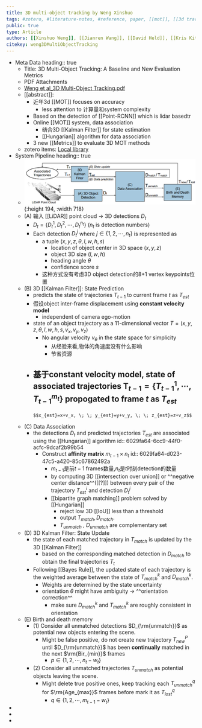 ```yaml
---
title: 3D multi-object tracking by Weng Xinshuo
tags: #zotero, #literature-notes, #reference, paper, [[mot]], [[3d track]], [[Kalman Filter]]
public: true
type: Article
authors: [[Xinshuo Weng]], [[Jianren Wang]], [[David Held]], [[Kris Kitani]]
citekey: weng3DMultiObjectTracking
---
```


- Meta Data
  heading:: true
    - Title: 3D Multi-Object Tracking: A Baseline and New Evaluation Metrics
    - PDF Attachments
    - [Weng et al_3D Multi-Object Tracking.pdf](zotero://open-pdf/library/items/624Z3NIL)
    - [[abstract]]:
        - 近年3d [[MOT]] focuses on accuracy
            - less attention to 计算量和system complexity
        - Based on the detection of [[Point-RCNN]] which is lidar basedtr
        - Online [[MOT]] system, data association
            - 结合3D [[Kalman Filter]] for state estimation
            - [[Hungarian]] algorithm for data association
        - 3 new [[Metrics]] to evaluate 3D MOT methods
    - zotero items: [Local library](zotero://select/items/1_N2FSRQWZ)
- System Pipeline
  heading:: true
    - ![image.png](/assets/pages_3d_multi-object_tracking_by_weng_xinshuo_1611217315255_0.png){:height 194, :width 718}
    - (A) 输入 [[LiDAR]] point cloud -> 3D detections $D_t$
        - $D_t=\{D_t^1,D_t^2,\cdots,D_t^{n_t}\}$ ($n_t$ is detection numbers)
        - Each detection $D_t^j$ where $j\in{\{1,2,\cdots, n_t\}}$ is represented as
            - a tuple $(x,y,z,\theta,l,w,h,s)$
                - location of object center in 3D space $(x,y,z)$
                - object 3D size $(l,w,h)$
                - heading angle $\theta$
                - confidence score $s$
            - 这种方式没有考虑3D object detection的8+1 vertex keypoints位置
    - (B) 3D [[Kalman Filter]]: State Prediction
        - predicts the state of trajectories $T_{t-1}$ to current frame $t$ as $T_{est}$
        - 假设object inter-frame displacement using **constant velocity model**
            - independent of camera ego-motion
        - state of an object trajectory as a 11-dimensional vector $T=(x,y,z,\theta,l,w,h,s,v_x,v_y,v_z)$
            - No angular velocity $v_{\theta}$ in the state space for simplicity
                - 从经验来看,物体的角速度没有什么影响
                - 节省资源
        - 基于constant velocity model, state of associated trajectories $\mathbf{T}_{t-1}=\{T_{t-1}^1, \cdots, T_{t-1}^{m_t}\}$ propogated to frame $t$ as $T_{est}$
            -
              $$x_{est}=x+v_x, \; \; y_{est}=y+v_y, \; \; z_{est}=z+v_z$$
    - (C) Data Association
        - the detections $D_t$ and predicted trajectories $T_{est}$ are associated using the [[Hungarian]] algorithm
          id:: 6029fa64-6cc9-44f0-acfc-9dcaf2b99b54
            - Construct **affinity matrix** $m_{t-1}\times n_t$
              id:: 6029fa64-d023-47c5-a420-85c67862492a
                - $m_{t-1}$是前$t-1$ frames数量,$n_t$是$t$时刻detection的数量
                - by computing 3D [[intersection over union]] or ^^negative center distance^^([[?]]) between every pair of the trajectory $T_{est}^i$ and detection $D_t^j$
                - [[bipartite graph matching]] problem solved by [[Hungarian]]
                    - reject low 3D [[IoU]] less than a threshold
                    - output $T_{match}, D_{match}$.
                    - $T_{unmatch}$ , $D_{unmatch}$ are complementary set
    - (D)  3D Kalman Filter: State Update
        - the state of each matched trajectory in $T_{match}$ is updated by the 3D [[Kalman Filter]]
            - based on the corresponding matched detection in $D_{match}$ to obtain the final trajectories $T_t$
        - Following [[Bayes Rule]], the updated state of each trajectory is the weighted average between the state of $T_{match}^k$ and $D_{match}^k$.
            - Weights are determined by the state uncertainty
            - orientation $\theta$ might have ambiguity -> ^^orientation correction^^
                - make sure $D_{match}^k$ and $T_{match}^k$ are roughly consistent in orientation
    - (E) Birth and death memory
        - (1) Consider all unmatched detections $D_{\rm{unmatch}}$ as potential new objects entering the scene.
            - Might be false positive, do not create new trajectory $T_{new}^P$ until $D_{\rm{unmatch}}$ has been **continually** matched in the next $\rm{Bir_{min}}$ frames
                - $p\in{\{1,2,\cdots,n_t - w_t\}}$
        - (2) Consider all unmatched trajectories $T_{unmatch}$ as potential objects leaving the scene.
            - Might delete true positive ones, keep tracking each $T_{unmatch}^q$ for $\rm{Age_{max}}$ frames before mark it as $T_{lost}^q$
                - $q\in{\{1,2, \cdots, m_{t-1}-w_t\}}$
-
-
-